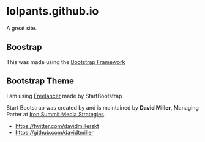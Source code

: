 # lolpants.github.io

A great site.

## Boostrap

This was made using the [Bootstrap Framework](http://getbootstrap.com/)

## Bootstrap Theme

I am using [Freelancer](http://startbootstrap.com/template-overviews/freelancer/) made by StartBootstrap

Start Bootstrap was created by and is maintained by **David Miller**, Managing Parter at [Iron Summit Media Strategies](http://www.ironsummitmedia.com/).

* https://twitter.com/davidmillerskt
* https://github.com/davidtmiller